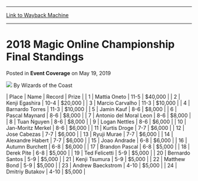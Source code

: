 
---
[Link to Wayback Machine](https://web.archive.org/web/20211019223952/https://magic.wizards.com/en/events/coverage/mtgochamp18/final-standings)

[_metadata_:author]:- "Wizards of the Coast"
[_metadata_:description]:- "Place Name Record Prize 1 Mattia Oneto 11-5 $40,000 2 Kenji Egashira 10-4 $20,000 3 Marcio Carvalho 11-3 $10,000 4 Barnardo Torres 11-3 $10,000 5 Jamin Kauf 8-6 $8,000 6 Pascal Maynard 8-6 $8,000 7 Antonio del Moral Leon 8-6 $8,000 8 Tuan Nguyen 8-6 $8,000 9 Logan Nettles 8-6 $6,000 10 Jan-Moritz Merkel 8-6 $6,000 11 Kurtis Droge 7-7 $6,000 12 Jose Cabezas 7-7 $6,000 13 Ryuji"
[_metadata_:generator]:- "Drupal 7 (http://drupal.org)"
[_metadata_:node]:- "1421421"
[_metadata_:publish_date]:- "2019-05-19"
[_metadata_:source]:- "div-main-content"
[_metadata_:title]:- "2018 Magic Online Championship Final Standings"
[_metadata_:wayback_capture_timestamp]:- "2021-10-19 22:39:52"
[_metadata_:wayback_raw_url]:- "https://web.archive.org/web/20211019223952id_/https://magic.wizards.com/en/events/coverage/mtgochamp18/final-standings"
[_metadata_:wayback_url]:- "https://magic.wizards.com/en/events/coverage/mtgochamp18/final-standings"
---


2018 Magic Online Championship Final Standings
==============================================



 Posted in **Event Coverage**
 on May 19, 2019 






![](https://media.magic.wizards.com/styles/auth_small/public/images/person/wizards_author.jpg)
By Wizards of the Coast













| Place | Name | Record | Prize |
| 1 | Mattia Oneto | 11-5 | $40,000 |
| 2 | Kenji Egashira | 10-4 | $20,000 |
| 3 | Marcio Carvalho | 11-3 | $10,000 |
| 4 | Barnardo Torres | 11-3 | $10,000 |
| 5 | Jamin Kauf | 8-6 | $8,000 |
| 6 | Pascal Maynard | 8-6 | $8,000 |
| 7 | Antonio del Moral Leon | 8-6 | $8,000 |
| 8 | Tuan Nguyen | 8-6 | $8,000 |
| 9 | Logan Nettles | 8-6 | $6,000 |
| 10 | Jan-Moritz Merkel | 8-6 | $6,000 |
| 11 | Kurtis Droge | 7-7 | $6,000 |
| 12 | Jose Cabezas | 7-7 | $6,000 |
| 13 | Ryuji Murae | 7-7 | $6,000 |
| 14 | Alexandre Habert | 7-7 | $6,000 |
| 15 | Joao Andrade | 6-8 | $6,000 |
| 16 | Autumn Burchett | 6-8 | $6,000 |
| 17 | Brandon Pascal | 6-8 | $5,000 |
| 18 | Derek Pite | 6-8 | $5,000 |
| 19 | Ted Felicetti | 5-9 | $5,000 |
| 20 | Bernardo Santos | 5-9 | $5,000 |
| 21 | Kenji Tsumura | 5-9 | $5,000 |
| 22 | Matthew Bond | 5-9 | $5,000 |
| 23 | Andrew Baeckstrom | 4-10 | $5,000 |
| 24 | Dmitriy Butakov | 4-10 | $5,000 |







